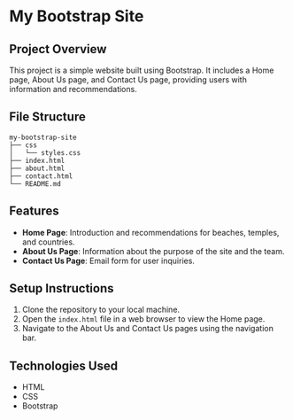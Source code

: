 # My Bootstrap Site

## Project Overview
This project is a simple website built using Bootstrap. It includes a Home page, About Us page, and Contact Us page, providing users with information and recommendations.

## File Structure
```
my-bootstrap-site
├── css
│   └── styles.css
├── index.html
├── about.html
├── contact.html
└── README.md
```

## Features
- **Home Page**: Introduction and recommendations for beaches, temples, and countries.
- **About Us Page**: Information about the purpose of the site and the team.
- **Contact Us Page**: Email form for user inquiries.

## Setup Instructions
1. Clone the repository to your local machine.
2. Open the `index.html` file in a web browser to view the Home page.
3. Navigate to the About Us and Contact Us pages using the navigation bar.

## Technologies Used
- HTML
- CSS
- Bootstrap
